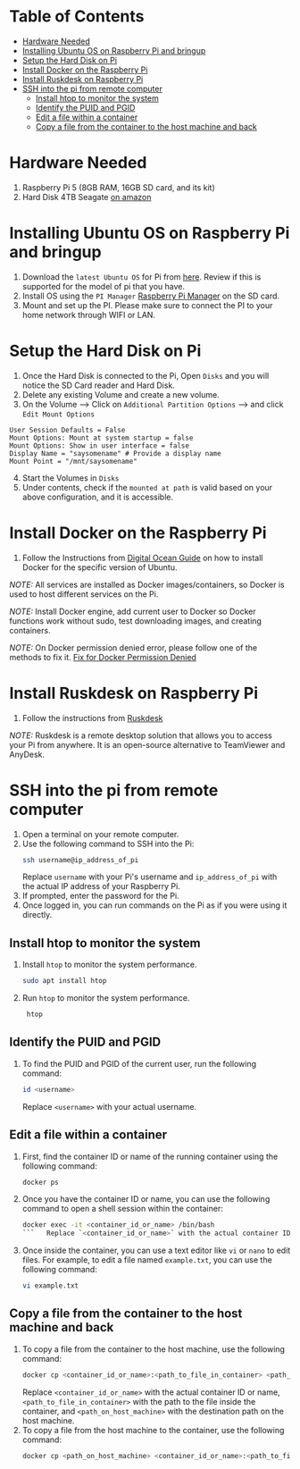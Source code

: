 # Table of Contents
- [Hardware Needed](#1-hardware-needed)
- [Installing Ubuntu OS on Raspberry Pi and bringup](#installing-ubuntu)
- [Setup the Hard Disk on Pi](#setup-harddisk)
- [Install Docker on the Raspberry Pi](#installing-docker)
- [Install Ruskdesk on Raspberry Pi](#setup-ruskdesk)
- [SSH into the pi from remote computer](#ssh-into-the-pi-from-remote-computer)
   - [Install htop to monitor the system](#install-htop-to-monitor-the-system)
   - [Identify the PUID and PGID](#identify-the-puid-and-pgid)
   - [Edit a file within a container](#edit-a-file-within-a-container)
   - [Copy a file from the container to the host machine and back](#copy-a-file-from-the-container-to-the-host-machine-and-back)
   


# Hardware Needed <a name="1-hardware-needed"></a>
1. Raspberry Pi 5 (8GB RAM, 16GB SD card, and its kit)
2. Hard Disk 4TB Seagate [on amazon](https://www.amazon.com/dp/B094R1YV68?ref=ppx_yo2ov_dt_b_fed_asin_title&th=1)


# Installing Ubuntu OS on Raspberry Pi and bringup <a name="installing-ubuntu"></a>
1. Download the `latest Ubuntu OS` for Pi from [here](https://ubuntu.com/download/raspberry-pi). Review if this is supported for the model of pi that you have.
2. Install OS using the `PI Manager` [Raspberry Pi Manager](https://www.raspberrypi.com/software/) on the SD card.
3. Mount and set up the PI. Please make sure to connect the PI to your home network through WIFI or LAN.

# Setup the Hard Disk on Pi <a name="setup-harddisk"></a>
1. Once the Hard Disk is connected to the Pi, Open `Disks` and you will notice the SD Card reader and Hard Disk.
2. Delete any existing Volume and create a new volume.
3. On the Volume --> Click on `Additional Partition Options` -->  and click `Edit Mount Options`
```
User Session Defaults = False
Mount Options: Mount at system startup = false
Mount Options: Show in user interface = false
Display Name = "saysomename" # Provide a display name
Mount Point = "/mnt/saysomename"
```
4. Start the Volumes in `Disks`
5. Under contents, check if the `mounted at path` is valid based on your above configuration, and it is accessible.

# Install Docker on the Raspberry Pi <a name="installing-docker"></a>

1. Follow the Instructions from [Digital Ocean Guide](https://www.digitalocean.com/community/tutorials/how-to-install-and-use-docker-on-ubuntu-22-04) on how to install Docker for the specific version of Ubuntu.

_NOTE:_ All services are installed as Docker images/containers, so Docker is used to host different services on the Pi.

_NOTE:_  Install Docker engine, add current user to Docker so Docker functions work without sudo, test downloading images, and creating containers.

_NOTE:_  On Docker permission denied error, please follow one of the methods to fix it. [Fix for Docker Permission Denied](https://phoenixnap.com/kb/docker-permission-denied)

# Install Ruskdesk on Raspberry Pi <a name="setup-ruskdesk"></a>
1. Follow the instructions from [Ruskdesk](https://rustdesk.com/)

_NOTE:_ Ruskdesk is a remote desktop solution that allows you to access your Pi from anywhere. It is an open-source alternative to TeamViewer and AnyDesk.


# SSH into the pi from remote computer
1. Open a terminal on your remote computer.
2. Use the following command to SSH into the Pi:
   ```bash
   ssh username@ip_address_of_pi
   ```
   Replace `username` with your Pi's username and `ip_address_of_pi` with the actual IP address of your Raspberry Pi.
3. If prompted, enter the password for the Pi.
4. Once logged in, you can run commands on the Pi as if you were using it directly.

## Install htop to monitor the system
1. Install `htop` to monitor the system performance.
   ```bash
   sudo apt install htop
   ```
2. Run `htop` to monitor the system performance.
   ```bash
    htop
    ```

## Identify the PUID and PGID
1. To find the PUID and PGID of the current user, run the following command:
   ```bash
   id <username>
   ``` 
   Replace `<username>` with your actual username.


## Edit a file within a container
1. First, find the container ID or name of the running container using the following command:
   ```bash
   docker ps
   ```
2. Once you have the container ID or name, you can use the following command to open a shell session within the container:
   ```bash
   docker exec -it <container_id_or_name> /bin/bash
   ```   Replace `<container_id_or_name>` with the actual container ID or name.
3. Once inside the container, you can use a text editor like `vi` or `nano` to edit files. For example, to edit a file named `example.txt`, you can use the following command:
   ```bash
   vi example.txt
   ```

## Copy a file from the container to the host machine and back
1. To copy a file from the container to the host machine, use the following command:
   ```bash
   docker cp <container_id_or_name>:<path_to_file_in_container> <path_on_host_machine>
   ```
   Replace `<container_id_or_name>` with the actual container ID or name, `<path_to_file_in_container>` with the path to the file inside the container, and `<path_on_host_machine>` with the destination path on the host machine.
2. To copy a file from the host machine to the container, use the following command:
   ```bash
   docker cp <path_on_host_machine> <container_id_or_name>:<path_to_file_in_container>
   ```